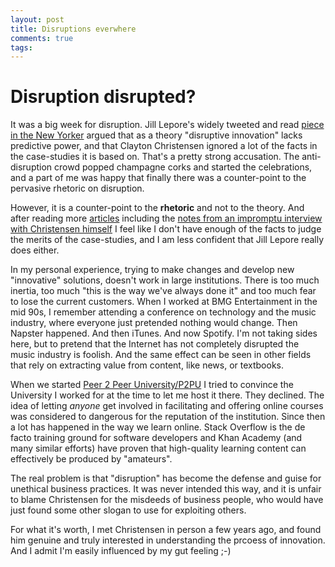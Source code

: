 ```yaml
---
layout: post
title: Disruptions everwhere 
comments: true
tags: 
---
```


# Disruption disrupted?

It was a big week for disruption. Jill Lepore's widely tweeted and read [piece in the New Yorker](http://www.newyorker.com/reporting/2014/06/23/140623fa_fact_lepore?currentPage=all) argued that as a theory "disruptive innovation" lacks predictive power, and that Clayton Christensen ignored a lot of the facts in the case-studies it is based on. That's a pretty strong accusation. The anti-disruption crowd popped champagne corks and started the celebrations, and a part of me was happy that finally there was a counter-point to the pervasive rhetoric on disruption. 

However, it is a counter-point to the **rhetoric** and not to the theory. And after reading more [articles](http://www.slate.com/blogs/future_tense/2014/06/23/clayton_christensen_jill_lepore_agree_disruptive_innovation_has_become_a.html) including the [notes from an impromptu interview with Christensen himself](http://www.businessweek.com/articles/2014-06-20/clayton-christensen-responds-to-new-yorker-takedown-of-disruptive-innovation#p1) I feel like I don't have enough of the facts to judge the merits of the case-studies, and I am less confident that Jill Lepore really does either. 

In my personal experience, trying to make changes and develop new "innovative" solutions, doesn't work in large institutions. There is too much inertia, too much "this is the way we've always done it" and too much fear to lose the current customers. When I worked at BMG Entertainment in the mid 90s, I remember attending a conference on technology and the music industry, where everyone just pretended nothing would change. Then Napster happened. And then iTunes. And now Spotify. I'm not taking sides here, but to pretend that the Internet has not completely disrupted the music industry is foolish. And the same effect can be seen in other fields that rely on extracting value from content, like news, or textbooks. 

When we started [Peer 2 Peer University/P2PU](http://p2pu.org) I tried to convince the University I worked for at the time to let me host it there. They declined. The idea of letting *anyone* get involved in facilitating and offering online courses was considered to dangerous for the reputation of the institution. Since then a lot has happened in the way we learn online. Stack Overflow is the de facto training ground for software developers and Khan Academy (and many similar efforts) have proven that high-quality learning content can effectively be produced by "amateurs".  

The real problem is that "disruption" has become the defense and guise for unethical business practices. It was never intended this way, and it is unfair to blame Christensen for the misdeeds of business people, who would have just found some other slogan to use for exploiting others. 

For what it's worth, I met Christensen in person a few years ago, and found him genuine and truly interested in understanding the prcoess of innovation. And I admit I'm easily influenced by my gut feeling ;-)


